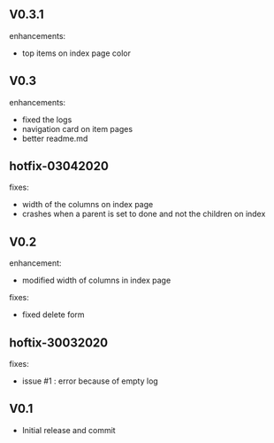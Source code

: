 V0.3.1
------
enhancements:
- top items on index page color 

V0.3
----
enhancements:
- fixed the logs
- navigation card on item pages
- better readme.md

hotfix-03042020
---------------
fixes:
- width of the columns on index page
- crashes when a parent is set to done and not the children on index

V0.2
----
enhancement:
- modified width of columns in index page

fixes:
- fixed delete form

hoftix-30032020
---------------
fixes:
- issue #1 : error because of empty log


V0.1
----
- Initial release and commit  
